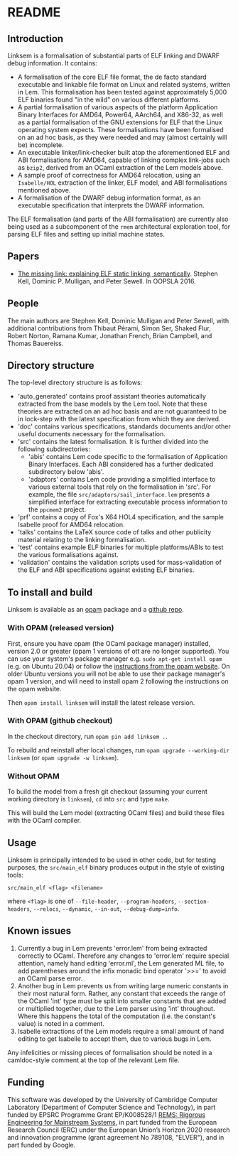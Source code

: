 # README

## Introduction

Linksem is a formalisation of substantial parts of ELF linking and DWARF debug information.
It contains:

  * A formalisation of the core ELF file format, the de facto standard
    executable and linkable file format on Linux and related systems, written
    in Lem.  This formalisation has been tested against approximately 5,000 ELF
    binaries found "in the wild" on various different platforms.
  * A partial formalisation of various aspects of the platform Application
    Binary Interfaces for AMD64, Power64, AArch64, and X86-32, as well as a
    partial formalisation of the GNU extensions for ELF that the Linux operating
    system expects. These formalisations have been formalised on an ad hoc
    basis, as they were needed and may (almost certainly will be) incomplete.
  * An executable linker/link-checker built atop the aforementioned ELF and ABI
    formalisations for AMD64, capable of linking complex link-jobs such as
    `bzip2`, derived from an OCaml extraction of the Lem models above.
  * A sample proof of correctness for AMD64 relocation, using an `Isabelle/HOL`
    extraction of the linker, ELF model, and ABI formalisations mentioned above.
  * A formalisation of the DWARF debug information format, as an executable
    specification that interprets the DWARF information. 

The ELF formalisation (and parts of the ABI formalisation) are currently also
being used as a subcomponent of the `rmem` architectural exploration tool,
for parsing ELF files and setting up initial machine states.


## Papers

* [The missing link: explaining ELF static linking, semantically](http://www.cl.cam.ac.uk/~pes20/rems/papers/oopsla-elf-linking-2016.pdf). Stephen Kell, Dominic P. Mulligan, and Peter Sewell. In OOPSLA 2016.

## People

The main authors are Stephen Kell, Dominic Mulligan and Peter Sewell,
with additional contributions from Thibaut Pérami, Simon Ser, Shaked
Flur, Robert Norton, Ramana Kumar, Jonathan French, Brian Campbell,
and Thomas Bauereiss.



## Directory structure

The top-level directory structure is as follows:

  * 'auto_generated' contains proof assistant theories automatically extracted
    from the base models by the Lem tool. Note that these theories are extracted
    on an ad hoc basis and are not guaranteed to be in lock-step with the latest
    specification from which they are derived.
  * 'doc' contains various specifications, standards documents and/or other
    useful documents necessary for the formalisation.
  * 'src' contains the latest formalisation. It is further divided into the
    following subdirectories:
      * 'abis' contains Lem code specific to the formalisation of Application
        Binary Interfaces. Each ABI considered has a further dedicated
        subdirectory below 'abis'.
      * 'adaptors' contains Lem code providing a simplified interface to various
        external tools that rely on the formalisation in 'src'. For example, the
        file `src/adaptors/sail_interface.lem` presents a simplified interface
        for extracting executable process information to the `ppcmem2` project.
  * 'prf' contains a copy of Fox's X64 HOL4 specification, and the sample
    Isabelle proof for AMD64 relocation.
  * 'talks' contains the LaTeX source code of talks and other publicity material
    relating to the linking formalisation.
  * 'test' contains example ELF binaries for multiple platforms/ABIs to test the
    various formalisations against.
  * 'validation' contains the validation scripts used for mass-validation of the
    ELF and ABI specifications against existing ELF binaries.


## To install and build

Linksem is available as an [opam](https://opam.ocaml.org) package and
a [github repo](https://github.com/rems-project/linksem).

### With OPAM  (released version)

First, ensure you have opam (the OCaml package manager) installed,
version 2.0 or greater (opam 1 versions of ott are no longer
supported).  You can use your system's package manager e.g. `sudo
apt-get install opam` (e.g. on Ubuntu 20.04) or follow the
[instructions from the opam website](https://opam.ocaml.org/doc/Install.html).
On older Ubuntu versions you will not be able to use their package
manager's opam 1 version, and will need to install opam 2 following the
instructions on the opam website.

Then `opam install linksem` will install the latest release version. 


### With OPAM (github checkout)

In the checkout directory, run `opam pin add linksem .`.

To rebuild and reinstall after local changes, run `opam upgrade --working-dir linksem`  (or `opam upgrade -w linksem`).

### Without OPAM

To build the model from a fresh git checkout (assuming your current working
directory is `linksem`), `cd` into `src` and type `make`.

This will build the Lem model (extracting OCaml files) and build these files
with the OCaml compiler.


## Usage

Linksem is principally intended to be used in other code, but for testing purposes, the `src/main_elf` binary produces output in the style of existing tools:

`src/main_elf <flag> <filename>`

where `<flag>` is one of `--file-header`, `--program-headers`, `--section-headers`, `--relocs`, `--dynamic`, `--in-out`, `--debug-dump=info`.



## Known issues

  1. Currently a bug in Lem prevents 'error.lem' from being extracted correctly
     to OCaml. Therefore any changes to 'error.lem' require special attention,
     namely hand editing 'error.ml', the Lem generated ML file, to add
     parentheses around the infix monadic bind operator '>>=' to avoid an OCaml
     parse error.
  2. Another bug in Lem prevents us from writing large numeric constants in
     their most natural form. Rather, any constant that exceeds the range of the
     OCaml 'int' type must be split into smaller constants that are added or
     multiplied together, due to the Lem parser using 'int' throughout. Where
     this happens the total of the computation (i.e. the constant's value) is
     noted in a comment.
  3. Isabelle extractions of the Lem models require a small amount of hand
     editing to get Isabelle to accept them, due to various bugs in Lem.

Any infelicities or missing pieces of formalisation should be
noted in a camldoc-style comment at the top of the relevant Lem file.

## Funding

This software was developed by the University of Cambridge Computer
Laboratory (Department of Computer Science and Technology), in part
funded by EPSRC Programme Grant EP/K008528/1 [REMS: Rigorous
Engineering for Mainstream
Systems](http://www.cl.cam.ac.uk/~pes20/rems), in part funded from
the European Research Council (ERC) under the European Union’s Horizon
2020 research and innovation programme (grant agreement No 789108,
"ELVER"), and in part funded by Google.
